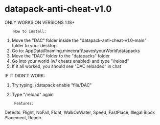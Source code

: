 # datapack-anti-cheat-v1.0
ONLY WORKS ON VERSIONS 1.18+
        
        How to install:

1) Move the "DAC" folder inside the "datapack-anti-cheat-v1.0-main" folder to your desktop.
2) Go to: AppData\Roaming\.minecraft\saves\yourWorld\datapacks
3) Move the "DAC" folder to the "datapacks" folder
4) Go into your world (w/ cheats enabled) and type "/reload"
5) If it all worked, you should see "DAC reloaded" in chat

IF IT DIDN'T WORK:
1) Try typing: /datapack enable "file/DAC"
2) Type "/reload" again



        Features:
Detects: Flight, NoFall, Float, WalkOnWater, Speed, FastPlace, Illegal Block Placement, Reach.
